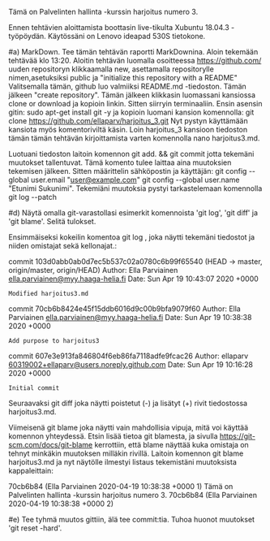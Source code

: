 Tämä on Palvelinten hallinta -kurssin harjoitus numero 3.

Ennen tehtävien aloittamista boottasin live-tikulta Xubuntu 18.04.3 -työpöydän. Käytössäni on Lenovo ideapad 530S tietokone.

#a) MarkDown. Tee tämän tehtävän raportti MarkDownina.
Aloin tekemään tehtävää klo 13:20.
Aloitin tehtävän luomalla osoitteessa https://github.com/ uuden repositoryn klikkaamalla new, asettamalla repositorylle nimen,asetuksiksi public ja "initialize this repository with a README"
Valitsemalla tämän, github luo valmiiksi README.md -tiedoston. Tämän jälkeen "create repository".
Tämän jälkeen klikkasin luomassani kansiossa clone or download ja kopioin linkin.
Sitten siirryin terminaaliin. Ensin asensin gitin:
	sudo apt-get install git -y 
ja kopioin luomani kansion komennolla:
	git clone https://github.com/ellaparv/harjoitus_3.git
Nyt pystyn käyttämään kansiota myös komentoriviltä käsin. Loin harjoitus_3 kansioon tiedoston tämän tämän tehtävän kirjoittamista varten komennolla
	nano harjoitus3.md.

Luotuani tiedoston laitoin
	komennon git add. && git commit
jotta tekemäni muutokset tallentuvat. Tämä komento tulee laittaa aina muutoksien tekemisen jälkeen. Sitten määrittelin sähköpostin ja käyttäjän:
	git config --global user.email "user@example.com"
	git config --global user.name "Etunimi Sukunimi".
Tekemiäni muutoksia pystyi tarkastelemaan komennolla
	git log --patch

#d) Näytä omalla git-varastollasi esimerkit komennoista 'git log', 'git diff' ja 'git blame'. Selitä tulokset.

Ensimmäiseksi kokeilin komentoa
	 git log
, joka näytti tekemäni tiedostot ja niiden omistajat sekä kellonajat.:

commit 103d0abb0ab0d7ec5b537c02a0780c6b99f65540 (HEAD -> master, origin/master, origin/HEAD)
Author: Ella Parviainen <ella.parviainen@myy.haaga-helia.fi>
Date:   Sun Apr 19 10:43:07 2020 +0000

    Modified harjoitus3.md

commit 70cb6b8424e45f15ddb6016d9c00b9bfa9079f60
Author: Ella Parviainen <ella.parviainen@myy.haaga-helia.fi>
Date:   Sun Apr 19 10:38:38 2020 +0000

    Add purpose to harjoitus3

commit 607e3e913fa846804f6eb86fa7118adfe9fcac26
Author: ellaparv <60319002+ellaparv@users.noreply.github.com>
Date:   Sun Apr 19 10:16:28 2020 +0000

    Initial commit


Seuraavaksi
	git diff
joka näytti poistetut (-)  ja lisätyt (+) rivit tiedostossa harjoitus3.md.


Viimeisenä
	git blame
joka näytti vain mahdollisia vipuja, mitä voi käyttää komennon yhteydessä.
Etsin lisää tietoa git blamesta, ja sivulla https://git-scm.com/docs/git-blame kerrottiin, että blame näyttää kuka omistaja on tehnyt minkäkin muutoksen milläkin rivillä. 
Laitoin komennon
	git blame harjoitus3.md
ja nyt näytölle ilmestyi listaus tekemistäni muutoksista kappaleittain:

70cb6b84 (Ella Parviainen 2020-04-19 10:38:38 +0000  1) Tämä on Palvelinten hallinta -kurssin harjoitus numero 3.
70cb6b84 (Ella Parviainen 2020-04-19 10:38:38 +0000  2) 

#e) Tee tyhmä muutos gittiin, älä tee commit:tia. Tuhoa huonot muutokset 'git reset -hard'.

